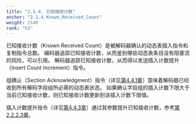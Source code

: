 ```yaml
---
title: "2.1.4. 已知接收计数"
anchor: "2.1.4_Known_Received_Count"
weight: 2140
rank: "h3"
---
```


已知接收计数（Known Received Count）是被解码器确认的动态表插入指令和复制指令总数。
编码器追踪已知接收计数，从而鉴别哪些动态表条目没有阻塞流的风险，可以引用。
解码器追踪已知接收计数，从而得以发送插入计数提升（Insert Count Increment）指令。

组确认（Section Acknowledgment）指令（详见[第4.4.1章]()）意味着解码器已经收到所有解码字段组所必需的动态表状态。
如果确认字段组的插入计数下限大于当前已知接收计数，则已知接收计数更新到该插入计数下限值。

插入计数提升指令（详见[第4.4.3章]()）通过其参数提升已知接收计数，参考[第2.2.2.3章]()。
